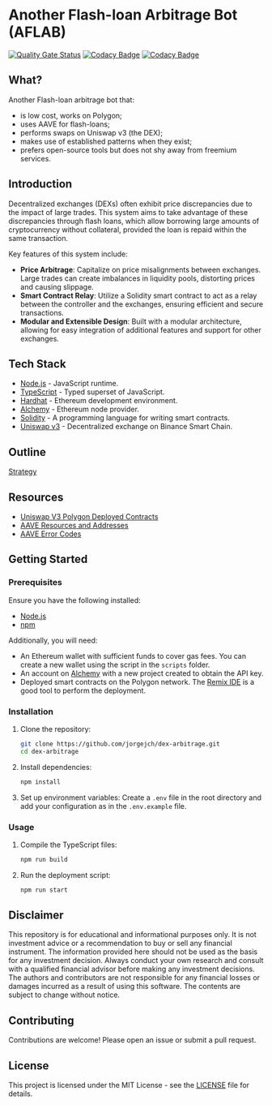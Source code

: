 # Another Flash-loan Arbitrage Bot (AFLAB)

[![Quality Gate Status](https://sonarcloud.io/api/project_badges/measure?project=jorgejch_dex-arbitrage&metric=alert_status)](https://sonarcloud.io/summary/new_code?id=jorgejch_dex-arbitrage) [![Codacy Badge](https://app.codacy.com/project/badge/Grade/7538c6b1bbb44105a7159daa9d70450e)](https://app.codacy.com/gh/jorgejch/dex-arbitrage/dashboard?utm_source=gh&utm_medium=referral&utm_content=&utm_campaign=Badge_grade) [![Codacy Badge](https://app.codacy.com/project/badge/Coverage/7538c6b1bbb44105a7159daa9d70450e)](https://app.codacy.com/gh/jorgejch/dex-arbitrage/dashboard?utm_source=gh&utm_medium=referral&utm_content=&utm_campaign=Badge_coverage)

## What?

Another Flash-loan arbitrage bot that:

- is low cost, works on Polygon;
- uses AAVE for flash-loans;
- performs swaps on Uniswap v3 (the DEX);
- makes use of established patterns when they exist;
- prefers open-source tools but does not shy away from freemium services.

## Introduction

Decentralized exchanges (DEXs) often exhibit price discrepancies due to the impact of large trades. This system aims to
take advantage of these discrepancies through flash loans, which allow borrowing large amounts of cryptocurrency without
collateral, provided the loan is repaid within the same transaction.

Key features of this system include:

- **Price Arbitrage**: Capitalize on price misalignments between exchanges. Large trades can create imbalances in
  liquidity pools, distorting prices and causing slippage.
- **Smart Contract Relay**: Utilize a Solidity smart contract to act as a relay between the controller and the
  exchanges, ensuring efficient and secure transactions.
- **Modular and Extensible Design**: Built with a modular architecture, allowing for easy integration of additional
  features and support for other exchanges.

## Tech Stack

- [Node.js](https://nodejs.org) - JavaScript runtime.
- [TypeScript](https://www.typescriptlang.org) - Typed superset of JavaScript.
- [Hardhat](https://hardhat.org) - Ethereum development environment.
- [Alchemy](www.alchemy.com) - Ethereum node provider.
- [Solidity](https://soliditylang.org) - A programming language for writing smart contracts.
- [Uniswap v3](https://app.uniswap.org/) - Decentralized exchange on Binance Smart Chain.

## Outline

[Strategy](STRATEGY.md)

## Resources

- [Uniswap V3 Polygon Deployed Contracts](https://docs.uniswap.org/contracts/v3/reference/deployments/polygon-deployments)
- [AAVE Resources and Addresses](https://aave.com/docs/resources/addresses)
- [AAVE Error Codes](https://github.com/aave/aave-v3-core/blob/master/contracts/protocol/libraries/helpers/Errors.sol)

## Getting Started

### Prerequisites

Ensure you have the following installed:

- [Node.js](https://nodejs.org)
- [npm](https://www.npmjs.com/)

Additionally, you will need:

- An Ethereum wallet with sufficient funds to cover gas fees. You can create a new wallet using the script in the
  `scripts` folder.
- An account on [Alchemy](https://www.alchemy.com/) with a new project created to obtain the API key.
- Deployed smart contracts on the Polygon network. The [Remix IDE](https://remix.ethereum.org/) is a good tool to
  perform the deployment.

### Installation

1. Clone the repository:

    ```sh
    git clone https://github.com/jorgejch/dex-arbitrage.git
    cd dex-arbitrage
    ```

2. Install dependencies:

    ```sh
    npm install
    ```

3. Set up environment variables: Create a `.env` file in the root directory and add your configuration as in the
   `.env.example` file.

### Usage

1. Compile the TypeScript files:

    ```sh
    npm run build
    ```

2. Run the deployment script:

    ```sh
    npm run start
    ```

## Disclaimer

This repository is for educational and informational purposes only. It is not investment advice or a recommendation to
buy or sell any financial instrument. The information provided here should not be used as the basis for any investment
decision. Always conduct your own research and consult with a qualified financial advisor before making any investment
decisions. The authors and contributors are not responsible for any financial losses or damages incurred as a result of
using this software. The contents are subject to change without notice.

## Contributing

Contributions are welcome! Please open an issue or submit a pull request.

## License

This project is licensed under the MIT License - see the [LICENSE](LICENSE) file for details.
